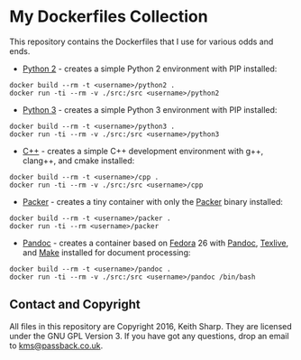 # My Dockerfiles Collection
This repository contains the Dockerfiles that I use for various
odds and ends.

* [Python 2](https://github.com/keithsharp/dockerfiles/tree/master/Python2) - creates a simple Python 2 environment with PIP installed:
```shell
docker build --rm -t <username>/python2 .
docker run -ti --rm -v ./src:/src <username>/python2
```

* [Python 3](https://github.com/keithsharp/dockerfiles/tree/master/Python3) - creates a simple Python 3 environment with PIP installed:
```shell
docker build --rm -t <username>/python3 .
docker run -ti --rm -v ./src:/src <username>/python3
```

* [C++](https://github.com/keithsharp/dockerfiles/tree/master/Cpp) - creates a simple C++ development environment with g++, clang++, and cmake installed:
```shell
docker build --rm -t <username>/cpp .
docker run -ti --rm -v ./src:/src <username>/cpp
```

* [Packer](https://github.com/keithsharp/dockerfiles/tree/master/Packer) - creates a tiny container with only the [Packer](https://packer.io) binary installed:
```shell
docker build --rm -t <username>/packer .
docker run -ti --rm <username>/packer
```

* [Pandoc](https://github.com/keithsharp/dockerfiles/tree/master/Pandoc) - creates a container based on [Fedora](https://getfedora.org) 26 with [Pandoc](https://www.pandoc.org), [Texlive](https://www.tug.org/texlive/), and [Make](https://www.gnu.org/software/make/) installed for document processing:
```shell
docker build --rm -t <username>/pandoc .
docker run -ti --rm -v ./src:/src <username>/pandoc /bin/bash
```

## Contact and Copyright
All files in this repository are Copyright 2016, Keith Sharp.  They are
licensed under the GNU GPL Version 3.  If you have got any questions, drop an
email to [<kms@passback.co.uk>](mailto:kms@passback.co.uk).
